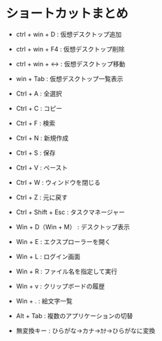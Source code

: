 
# ショートカットまとめ

- ctrl + win + D  : 仮想デスクトップ追加  
- ctrl + win + F4 : 仮想デスクトップ削除  
- ctrl + win + ↔  : 仮想デスクトップ移動  
- win + Tab       : 仮想デスクトップ一覧表示  

- Ctrl + A : 全選択
- Ctrl + C : コピー
- Ctrl + F : 検索
- Ctrl + N : 新規作成
- Ctrl + S : 保存
- Ctrl + V : ペースト
- Ctrl + W : ウィンドウを閉じる
- Ctrl + Z : 元に戻す
- Ctrl + Shift + Esc : タスクマネージャー

- Win + D（Win + M） : デスクトップ表示
- Win + E : エクスプローラーを開く
- Win + L : ログイン画面
- Win + R : ファイル名を指定して実行
- Win + v : クリップボードの履歴  
- Win + . : 絵文字一覧  
- Alt + Tab : 複数のアプリケーションの切替
- 無変換キー : ひらがな→カナ→ｶﾅ→ひらがなに変換
  